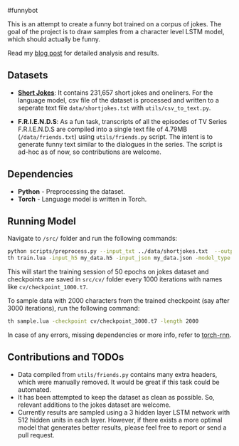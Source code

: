 #funnybot

This is an attempt to create a funny bot trained on a corpus of jokes. The goal of the project is to draw samples from a character level LSTM model, which should actually be funny. 

Read my [blog post](https://abhinavmoudgil95.github.io/2017-03-01/funnybot/) for detailed analysis and results. 

## Datasets

* **[Short Jokes](https://www.kaggle.com/abhinavmoudgil95/short-jokes)**: It contains 231,657 short jokes and oneliners. For the language model, csv file of the dataset is processed and written to a seperate text file `data/shortjokes.txt` with `utils/csv_to_text.py`. 

* **F.R.I.E.N.D.S**: As a fun task, transcripts of all the episodes of TV Series F.R.I.E.N.D.S are compiled into a single text file of 4.79MB (`/data/friends.txt`) using `utils/friends.py` script. The intent is to generate funny text similar to the dialogues in the series. The script is ad-hoc as of now, so contributions are welcome. 

## Dependencies

* **Python**  - Preprocessing the dataset.
* **Torch** - Language model is written in Torch. 

## Running Model

Navigate to `/src/` folder and run the following commands: 
```bash
python scripts/preprocess.py --input_txt ../data/shortjokes.txt  --output_h5 my_data.h5  --output_json my_data.json
th train.lua -input_h5 my_data.h5 -input_json my_data.json -model_type lstm -num_layers 3 -rnn_size 512
```
This will start the training session of 50 epochs on jokes dataset and checkpoints are saved in `src/cv/` folder every 1000 iterations with names like `cv/checkpoint_1000.t7`. 

To sample data with 2000 characters from the trained checkpoint (say after 3000 iterations), run the following command:

```bash
th sample.lua -checkpoint cv/checkpoint_3000.t7 -length 2000
````

In case of any errors, missing dependencies or more info, refer to [torch-rnn](https://github.com/jcjohnson/torch-rnn). 

## Contributions and TODOs
* Data compiled from `utils/friends.py` contains many extra headers, which were manually removed. It would be great if this task could be automated. 
* It has been attempted to keep the dataset as clean as possible. So, relevant additions to the jokes dataset are welcome. 
* Currently results are sampled using a 3 hidden layer LSTM network with 512 hidden units in each layer. However, if there exists a more optimal model that generates better results, please feel free to report or send a pull request.

